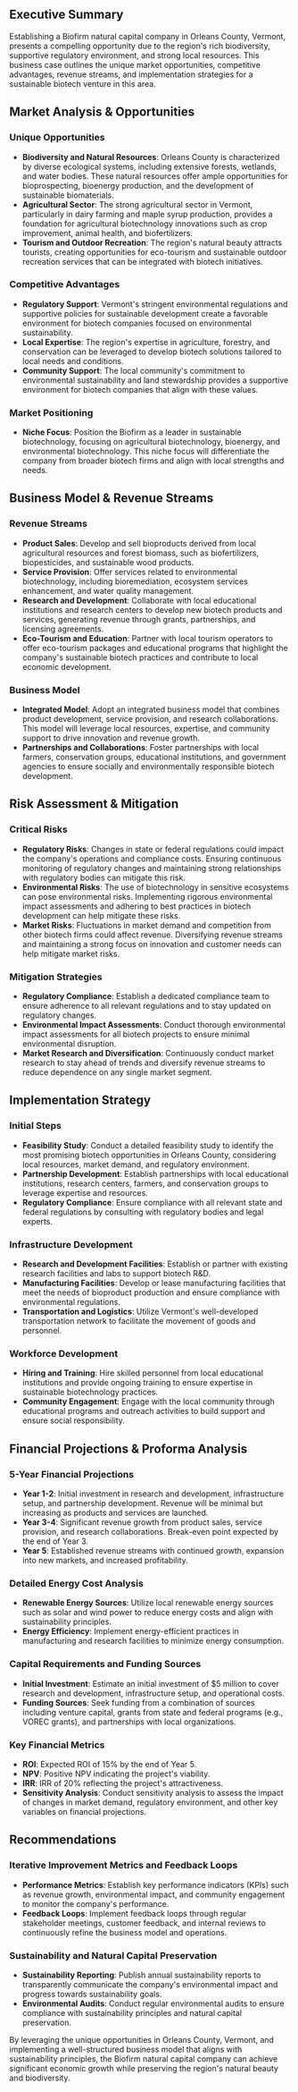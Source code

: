 ## Executive Summary

Establishing a Biofirm natural capital company in Orleans County, Vermont, presents a compelling opportunity due to the region's rich biodiversity, supportive regulatory environment, and strong local resources. This business case outlines the unique market opportunities, competitive advantages, revenue streams, and implementation strategies for a sustainable biotech venture in this area.

## Market Analysis & Opportunities

### Unique Opportunities
- **Biodiversity and Natural Resources**: Orleans County is characterized by diverse ecological systems, including extensive forests, wetlands, and water bodies. These natural resources offer ample opportunities for bioprospecting, bioenergy production, and the development of sustainable biomaterials.
- **Agricultural Sector**: The strong agricultural sector in Vermont, particularly in dairy farming and maple syrup production, provides a foundation for agricultural biotechnology innovations such as crop improvement, animal health, and biofertilizers.
- **Tourism and Outdoor Recreation**: The region's natural beauty attracts tourists, creating opportunities for eco-tourism and sustainable outdoor recreation services that can be integrated with biotech initiatives.

### Competitive Advantages
- **Regulatory Support**: Vermont's stringent environmental regulations and supportive policies for sustainable development create a favorable environment for biotech companies focused on environmental sustainability.
- **Local Expertise**: The region's expertise in agriculture, forestry, and conservation can be leveraged to develop biotech solutions tailored to local needs and conditions.
- **Community Support**: The local community's commitment to environmental sustainability and land stewardship provides a supportive environment for biotech companies that align with these values.

### Market Positioning
- **Niche Focus**: Position the Biofirm as a leader in sustainable biotechnology, focusing on agricultural biotechnology, bioenergy, and environmental biotechnology. This niche focus will differentiate the company from broader biotech firms and align with local strengths and needs.

## Business Model & Revenue Streams

### Revenue Streams
- **Product Sales**: Develop and sell bioproducts derived from local agricultural resources and forest biomass, such as biofertilizers, biopesticides, and sustainable wood products.
- **Service Provision**: Offer services related to environmental biotechnology, including bioremediation, ecosystem services enhancement, and water quality management.
- **Research and Development**: Collaborate with local educational institutions and research centers to develop new biotech products and services, generating revenue through grants, partnerships, and licensing agreements.
- **Eco-Tourism and Education**: Partner with local tourism operators to offer eco-tourism packages and educational programs that highlight the company's sustainable biotech practices and contribute to local economic development.

### Business Model
- **Integrated Model**: Adopt an integrated business model that combines product development, service provision, and research collaborations. This model will leverage local resources, expertise, and community support to drive innovation and revenue growth.
- **Partnerships and Collaborations**: Foster partnerships with local farmers, conservation groups, educational institutions, and government agencies to ensure socially and environmentally responsible biotech development.

## Risk Assessment & Mitigation

### Critical Risks
- **Regulatory Risks**: Changes in state or federal regulations could impact the company's operations and compliance costs. Ensuring continuous monitoring of regulatory changes and maintaining strong relationships with regulatory bodies can mitigate this risk.
- **Environmental Risks**: The use of biotechnology in sensitive ecosystems can pose environmental risks. Implementing rigorous environmental impact assessments and adhering to best practices in biotech development can help mitigate these risks.
- **Market Risks**: Fluctuations in market demand and competition from other biotech firms could affect revenue. Diversifying revenue streams and maintaining a strong focus on innovation and customer needs can help mitigate market risks.

### Mitigation Strategies
- **Regulatory Compliance**: Establish a dedicated compliance team to ensure adherence to all relevant regulations and to stay updated on regulatory changes.
- **Environmental Impact Assessments**: Conduct thorough environmental impact assessments for all biotech projects to ensure minimal environmental disruption.
- **Market Research and Diversification**: Continuously conduct market research to stay ahead of trends and diversify revenue streams to reduce dependence on any single market segment.

## Implementation Strategy

### Initial Steps
- **Feasibility Study**: Conduct a detailed feasibility study to identify the most promising biotech opportunities in Orleans County, considering local resources, market demand, and regulatory environment.
- **Partnership Development**: Establish partnerships with local educational institutions, research centers, farmers, and conservation groups to leverage expertise and resources.
- **Regulatory Compliance**: Ensure compliance with all relevant state and federal regulations by consulting with regulatory bodies and legal experts.

### Infrastructure Development
- **Research and Development Facilities**: Establish or partner with existing research facilities and labs to support biotech R&D.
- **Manufacturing Facilities**: Develop or lease manufacturing facilities that meet the needs of bioproduct production and ensure compliance with environmental regulations.
- **Transportation and Logistics**: Utilize Vermont's well-developed transportation network to facilitate the movement of goods and personnel.

### Workforce Development
- **Hiring and Training**: Hire skilled personnel from local educational institutions and provide ongoing training to ensure expertise in sustainable biotechnology practices.
- **Community Engagement**: Engage with the local community through educational programs and outreach activities to build support and ensure social responsibility.

## Financial Projections & Proforma Analysis

### 5-Year Financial Projections
- **Year 1-2**: Initial investment in research and development, infrastructure setup, and partnership development. Revenue will be minimal but increasing as products and services are launched.
- **Year 3-4**: Significant revenue growth from product sales, service provision, and research collaborations. Break-even point expected by the end of Year 3.
- **Year 5**: Established revenue streams with continued growth, expansion into new markets, and increased profitability.

### Detailed Energy Cost Analysis
- **Renewable Energy Sources**: Utilize local renewable energy sources such as solar and wind power to reduce energy costs and align with sustainability principles.
- **Energy Efficiency**: Implement energy-efficient practices in manufacturing and research facilities to minimize energy consumption.

### Capital Requirements and Funding Sources
- **Initial Investment**: Estimate an initial investment of $5 million to cover research and development, infrastructure setup, and operational costs.
- **Funding Sources**: Seek funding from a combination of sources including venture capital, grants from state and federal programs (e.g., VOREC grants), and partnerships with local organizations.

### Key Financial Metrics
- **ROI**: Expected ROI of 15% by the end of Year 5.
- **NPV**: Positive NPV indicating the project's viability.
- **IRR**: IRR of 20% reflecting the project's attractiveness.
- **Sensitivity Analysis**: Conduct sensitivity analysis to assess the impact of changes in market demand, regulatory environment, and other key variables on financial projections.

## Recommendations

### Iterative Improvement Metrics and Feedback Loops
- **Performance Metrics**: Establish key performance indicators (KPIs) such as revenue growth, environmental impact, and community engagement to monitor the company's performance.
- **Feedback Loops**: Implement feedback loops through regular stakeholder meetings, customer feedback, and internal reviews to continuously refine the business model and operations.

### Sustainability and Natural Capital Preservation
- **Sustainability Reporting**: Publish annual sustainability reports to transparently communicate the company's environmental impact and progress towards sustainability goals.
- **Environmental Audits**: Conduct regular environmental audits to ensure compliance with sustainability principles and natural capital preservation.

By leveraging the unique opportunities in Orleans County, Vermont, and implementing a well-structured business model that aligns with sustainability principles, the Biofirm natural capital company can achieve significant economic growth while preserving the region's natural beauty and biodiversity.